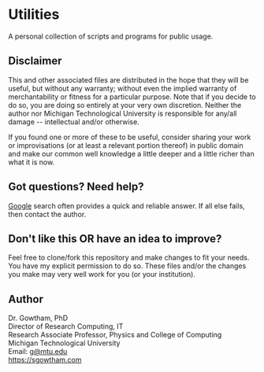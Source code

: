 Utilities
================

A personal collection of scripts and programs for public usage.


Disclaimer
-------------------

This and other associated files are distributed in the hope that they will be
useful, but without any warranty; without even the implied warranty of
merchantability or fitness for a particular purpose. Note that if you decide to
do so, you are doing so entirely at your very own discretion. Neither the
author nor Michigan Technological University is responsible for any/all damage
-- intellectual and/or otherwise.

If you found one or more of these to be useful, consider sharing your work
or improvisations (or at least a relevant portion thereof) in public domain and
make our common well knowledge a little deeper and a little richer than what it
is now.

Got questions? Need help?
-------------------

[Google](http://google.com/) search often provides a quick and reliable answer.
If all else fails, then contact the author.


Don't like this OR have an idea to improve?
-------------------

Feel free to clone/fork this repository and make changes to fit your needs.
You have my explicit permission to do so. These files and/or the changes
you make may very well work for you (or your institution).

Author
-------------------

Dr. Gowtham, PhD          
Director of Research Computing, IT             
Research Associate Professor, Physics and College of Computing                
Michigan Technological University                 
Email: g@mtu.edu             
https://sgowtham.com
